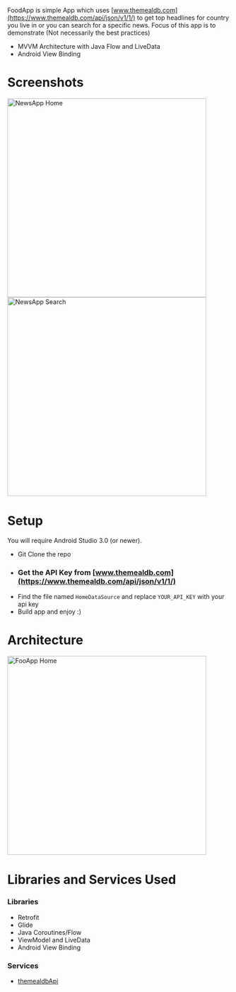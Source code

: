 FoodApp is simple App which uses [www.themealdb.com](https://www.themealdb.com/api/json/v1/1/) to get top headlines for country you live in or you can search for a specific news.
Focus of this app is to demonstrate (Not necessarily the best practices)

- MVVM Architecture with Java Flow and LiveData
- Android View Binding

# Screenshots

<img alt="NewsApp Home" height="450px" src="https://raw.githubusercontent.com/brian6382/NewsApp/master/screenshot/screen1.png" />    <img alt="NewsApp Search" height="450px" src="https://raw.githubusercontent.com/brian6382/NewsApp/master/screenshot/screen2.png" />


# Setup
You will require Android Studio 3.0 (or newer).

- Git Clone the repo
- ### Get the API Key from [www.themealdb.com](https://www.themealdb.com/api/json/v1/1/)
- Find the file named `HomeDataSource` and replace `YOUR_API_KEY` with your api key
- Build app and enjoy :)

# Architecture
<img alt="FooApp Home" height="450px" src="https://raw.githubusercontent.com/brian6382/NewsApp/master/screenshot/architecture.png" />


# Libraries and Services Used

### Libraries
- Retrofit
- Glide
- Java Coroutines/Flow
- ViewModel and LiveData
- Android View Binding

### Services
- [themealdbApi](https://www.themealdb.com/api/json/v1/1/)

